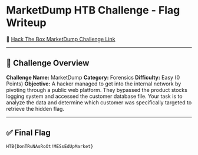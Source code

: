 # MarketDump HTB Challenge - Flag Writeup

🔗 [Hack The Box MarketDump Challenge Link](https://app.hackthebox.com/challenges/MarketDump)

---

## 🎯 Challenge Overview

**Challenge Name:** MarketDump
**Category:** Forensics
**Difficulty:** Easy (0 Points)
**Objective:**
A hacker managed to get into the internal network by pivoting through a public web platform.
They bypassed the product stocks logging system and accessed the customer database file.
Your task is to analyze the data and determine which customer was specifically targeted to retrieve the hidden flag.

---

## ✅ Final Flag

```
HTB{DonTRuNAsRoOt!MESsEdUpMarket}
```
